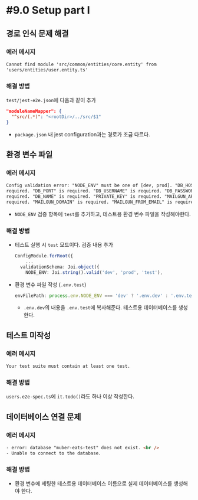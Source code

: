 # #9.0 Setup part I

## 경로 인식 문제 해결

### 에러 메시지

```html
Cannot find module 'src/common/entities/core.entity' from
'users/entities/user.entity.ts'
```

### 해결 방법

`test/jest-e2e.json`에 다음과 같이 추가

```json
"moduleNameMapper": {
  "^src/(.*)": "<rootDir>/../src/$1"
}
```

- `package.json` 내 jest configuration과는 경로가 조금 다르다.

## 환경 변수 파일

### 에러 메시지

```html
Config validation error: "NODE_ENV" must be one of [dev, prod]. "DB_HOST" is
required. "DB_PORT" is required. "DB_USERNAME" is required. "DB_PASSWORD" is
required. "DB_NAME" is required. "PRIVATE_KEY" is required. "MAILGUN_API_KEY" is
required. "MAILGUN_DOMAIN" is required. "MAILGUN_FROM_EMAIL" is required
```

- `NODE_ENV` 검증 항목에 `test`를 추가하고, 테스트용 환경 변수 파일을 작성해야한다.

### 해결 방법

- 테스트 실행 시 `test` 모드이다. 검증 내용 추가

  ```ts
  ConfigModule.forRoot({
      ...
    validationSchema: Joi.object({
      NODE_ENV: Joi.string().valid('dev', 'prod', 'test'),
  ```

- 환경 변수 파일 작성 (`.env.test`)

  ```ts
  envFilePath: process.env.NODE_ENV === 'dev' ? '.env.dev' : '.env.test',
  ```

  - `.env.dev`의 내용을 `.env.test`에 복사해준다. 테스트용 데이터베이스를 생성한다.

## 테스트 미작성

### 에러 메시지

```html
Your test suite must contain at least one test.
```

### 해결 방법

`users.e2e-spec.ts`에 `it.todo()`라도 하나 이상 작성한다.

## 데이터베이스 연결 문제

### 에러 메시지

```html
- error: database "muber-eats-test" does not exist. <br />
- Unable to connect to the database.
```

### 해결 방법

- 환경 변수에 세팅한 테스트용 데이터베이스 이름으로 실제 데이터베이스를 생성해야 한다.
